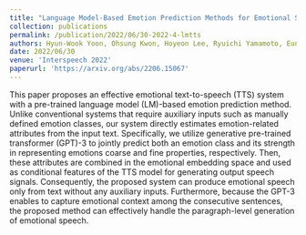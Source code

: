 ```yaml
---
title: "Language Model-Based Emotion Prediction Methods for Emotional Speech Synthesis Systems"
collection: publications
permalink: /publication/2022/06/30-2022-4-lmtts
authors: Hyun-Wook Yoon, Ohsung Kwon, Hoyeon Lee, Ryuichi Yamamoto, Eunwoo Song, Jae-Min Kim, **Min-Jae Hwang**
date: 2022/06/30
venue: 'Interspeech 2022'
paperurl: 'https://arxiv.org/abs/2206.15067'
---
```

This paper proposes an effective emotional text-to-speech (TTS) system with a pre-trained language model (LM)-based emotion prediction method. Unlike conventional systems that require auxiliary inputs such as manually defined emotion classes, our system directly estimates emotion-related attributes from the input text. Specifically, we utilize generative pre-trained transformer (GPT)-3 to jointly predict both an emotion class and its strength in representing emotions coarse and fine properties, respectively. Then, these attributes are combined in the emotional embedding space and used as conditional features of the TTS model for generating output speech signals. Consequently, the proposed system can produce emotional speech only from text without any auxiliary inputs. Furthermore, because the GPT-3 enables to capture emotional context among the consecutive sentences, the proposed method can effectively handle the paragraph-level generation of emotional speech.
